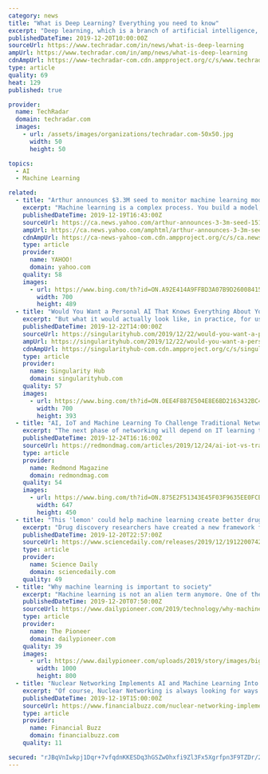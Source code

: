```yaml
---
category: news
title: "What is Deep Learning? Everything you need to know"
excerpt: "Deep learning, which is a branch of artificial intelligence, aims to replicate our ability to learn and evolve in machines. At the end of the day, deep learning allows computers to take in new information, decipher it, and produce an output—all without ..."
publishedDateTime: 2019-12-20T10:00:00Z
sourceUrl: https://www.techradar.com/in/news/what-is-deep-learning
ampUrl: https://www.techradar.com/in/amp/news/what-is-deep-learning
cdnAmpUrl: https://www-techradar-com.cdn.ampproject.org/c/s/www.techradar.com/in/amp/news/what-is-deep-learning
type: article
quality: 69
heat: 129
published: true

provider:
  name: TechRadar
  domain: techradar.com
  images:
    - url: /assets/images/organizations/techradar.com-50x50.jpg
      width: 50
      height: 50

topics:
  - AI
  - Machine Learning

related:
  - title: "Arthur announces $3.3M seed to monitor machine learning model performance"
    excerpt: "Machine learning is a complex process. You build a model, test it in laboratory conditions, then put it out in the world. After that, how do you monitor how well it's tracking what you designed it to do? Arthur wants to help, and today it emerged from stealth with a new platform to help you monitor machine learning models in production."
    publishedDateTime: 2019-12-19T16:43:00Z
    sourceUrl: https://ca.news.yahoo.com/arthur-announces-3-3m-seed-151129105.html
    ampUrl: https://ca.news.yahoo.com/amphtml/arthur-announces-3-3m-seed-151129105.html
    cdnAmpUrl: https://ca-news-yahoo-com.cdn.ampproject.org/c/s/ca.news.yahoo.com/amphtml/arthur-announces-3-3m-seed-151129105.html
    type: article
    provider:
      name: YAHOO!
      domain: yahoo.com
    quality: 58
    images:
      - url: https://www.bing.com/th?id=ON.A92E414A9FFBD3A07B9D260084153A6E
        width: 700
        height: 489
  - title: "Would You Want a Personal AI That Knows Everything About You?"
    excerpt: "But what it would actually look like, in practice, for us to have artificially intelligent versions of ourselves? Author and alternative medicine advocate Deepak Chopra was happy to be the Foundation’s guinea pig: an AI version of him, in the form of an app, will go live in early 2020. Users will be able to talk to digital Deepak and get ..."
    publishedDateTime: 2019-12-22T14:00:00Z
    sourceUrl: https://singularityhub.com/2019/12/22/would-you-want-a-personal-ai-that-knows-everything-about-you/
    ampUrl: https://singularityhub.com/2019/12/22/would-you-want-a-personal-ai-that-knows-everything-about-you/amp/
    cdnAmpUrl: https://singularityhub-com.cdn.ampproject.org/c/s/singularityhub.com/2019/12/22/would-you-want-a-personal-ai-that-knows-everything-about-you/amp/
    type: article
    provider:
      name: Singularity Hub
      domain: singularityhub.com
    quality: 57
    images:
      - url: https://www.bing.com/th?id=ON.0EE4F887E504E8E6BD2163432BC4F077
        width: 700
        height: 393
  - title: "AI, IoT and Machine Learning To Challenge Traditional Networking"
    excerpt: "The next phase of networking will depend on IT learning to wrangle modern technologies in ways that simplify operations and help humans make decisions. That's the upshot of a new report by Cisco, which specifically called out technologies like machine learning, machine reasoning and automation. According to the report, \"2020 Global Networking ..."
    publishedDateTime: 2019-12-24T16:16:00Z
    sourceUrl: https://redmondmag.com/articles/2019/12/24/ai-iot-vs-traditional-networking.aspx
    type: article
    provider:
      name: Redmond Magazine
      domain: redmondmag.com
    quality: 54
    images:
      - url: https://www.bing.com/th?id=ON.875E2F51343E45F03F9635EE0FCBF9E1
        width: 647
        height: 450
  - title: "This 'lemon' could help machine learning create better drugs"
    excerpt: "Drug discovery researchers have created a new framework for mining data for training machine learning models. One of the challenges in using machine learning for drug development is to create a process for the computer to extract needed information from a pool of data points. Drug scientists must pull biological data and train the software to ..."
    publishedDateTime: 2019-12-20T22:57:00Z
    sourceUrl: https://www.sciencedaily.com/releases/2019/12/191220074256.htm
    type: article
    provider:
      name: Science Daily
      domain: sciencedaily.com
    quality: 49
  - title: "Why machine learning is important to society"
    excerpt: "Machine learning is not an alien term anymore. One of the biggest boons that technology has given the world today is that of the machine learning techniques. Right from reducing human interactions to reducing the number of time/efforts consumed in doing a certain job, the list of machine learning benefits is never-ending. The fact that machine ..."
    publishedDateTime: 2019-12-20T07:50:00Z
    sourceUrl: https://www.dailypioneer.com/2019/technology/why-machine-learning-is-important-to-society.html
    type: article
    provider:
      name: The Pioneer
      domain: dailypioneer.com
    quality: 39
    images:
      - url: https://www.dailypioneer.com/uploads/2019/story/images/big/why-machine-learning-is-important-to-society-2019-12-20.jpg
        width: 1000
        height: 800
  - title: "Nuclear Networking Implements AI and Machine Learning Into Digital Advertising Strategy"
    excerpt: "Of course, Nuclear Networking is always looking for ways to differentiate itself and continues to offer the best services around. “If somehow accessibility to the top 10% of employees and machine learning + AI becomes more prevalent, be sure we will be ..."
    publishedDateTime: 2019-12-19T15:00:00Z
    sourceUrl: https://www.financialbuzz.com/nuclear-networking-implements-ai-and-machine-learning-into-digital-advertising-strategy/
    type: article
    provider:
      name: Financial Buzz
      domain: financialbuzz.com
    quality: 11

secured: "rJBqVnIwkpj1Dqr+7vfqdnKKESDq3hGSZwOhxfi9Zl3Fx5Xgrfpn3F9TZDr/2PPyUXvKDssqS1OrVHr5ktqGRFvdpNQ5Q893u0c7776sSD7wVLMuFkcOQgo1+dCkz7Rb39daLJAjnGtxSGgco2RWLnKvE8HEqqKno44DInu4MV2CIwGlsNhEbPa/5OJBOcNEpL97e8jiEPsX5qP5lZmT6fvuZKc2X/OSwoE+xuMpyjQEKYA2db8b6cHP26Xv2EUqEwfNAP4lZj+8ieuVmyLbAw==;SKMQE/5kdKW8bqUgX19Ezg=="
---
```



